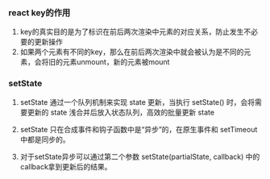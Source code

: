 ### react key的作用

1. key的真实目的是为了标识在前后两次渲染中元素的对应关系，防止发生不必要的更新操作
2. 如果两个元素有不同的key，那么在前后两次渲染中就会被认为是不同的元素，会将旧的元素unmount，新的元素被mount

### setState

1. setState 通过一个队列机制来实现 state 更新，当执行 setState() 时，会将需要更新的 state 浅合并后放入状态队列，高效的批量更新 state

2. setState 只在合成事件和钩子函数中是“异步”的，在原生事件和 setTimeout 中都是同步的。

3. 对于setState异步可以通过第二个参数 setState(partialState, callback) 中的callback拿到更新后的结果。

	